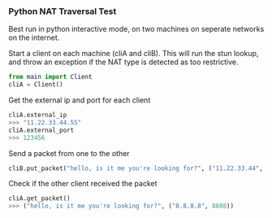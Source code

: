 ### Python NAT Traversal Test ###

Best run in python interactive mode, on two machines on seperate networks on the internet.

Start a client on each machine (cliA and cliB). This will run the stun lookup, and throw an exception if the NAT type is detected as too restrictive.
```python
from main import Client
cliA = Client()
```

Get the external ip and port for each client
```python
cliA.external_ip
>>> "11.22.33.44.55"
cliA.external_port
>>> 123456
```

Send a packet from one to the other
```python
cliB.put_packet("hello, is it me you're looking for?", ("11.22.33.44", 123456))
```

Check if the other client received the packet
```python
cliA.get_packet()
>>> ("hello, is it me you're looking for?", ("8.8.8.8", 8888))
```